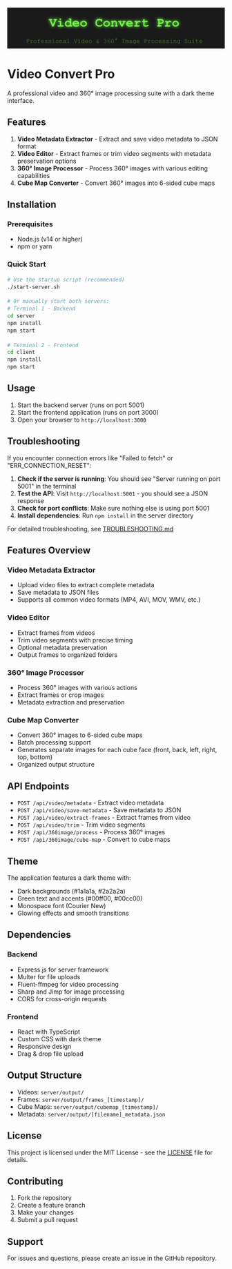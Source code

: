 ![Editor Screenshot](ss.png)

# Video Convert Pro

A professional video and 360° image processing suite with a dark theme interface.

## Features

1. **Video Metadata Extractor** - Extract and save video metadata to JSON format
2. **Video Editor** - Extract frames or trim video segments with metadata preservation options
3. **360° Image Processor** - Process 360° images with various editing capabilities
4. **Cube Map Converter** - Convert 360° images into 6-sided cube maps

## Installation

### Prerequisites
- Node.js (v14 or higher)
- npm or yarn

### Quick Start
```bash
# Use the startup script (recommended)
./start-server.sh

# Or manually start both servers:
# Terminal 1 - Backend
cd server
npm install
npm start

# Terminal 2 - Frontend
cd client
npm install
npm start
```

## Usage

1. Start the backend server (runs on port 5001)
2. Start the frontend application (runs on port 3000)
3. Open your browser to `http://localhost:3000`

## Troubleshooting

If you encounter connection errors like "Failed to fetch" or "ERR_CONNECTION_RESET":

1. **Check if the server is running**: You should see "Server running on port 5001" in the terminal
2. **Test the API**: Visit `http://localhost:5001` - you should see a JSON response
3. **Check for port conflicts**: Make sure nothing else is using port 5001
4. **Install dependencies**: Run `npm install` in the server directory

For detailed troubleshooting, see [TROUBLESHOOTING.md](TROUBLESHOOTING.md)

## Features Overview

### Video Metadata Extractor
- Upload video files to extract complete metadata
- Save metadata to JSON files
- Supports all common video formats (MP4, AVI, MOV, WMV, etc.)

### Video Editor
- Extract frames from videos
- Trim video segments with precise timing
- Optional metadata preservation
- Output frames to organized folders

### 360° Image Processor
- Process 360° images with various actions
- Extract frames or crop images
- Metadata extraction and preservation

### Cube Map Converter
- Convert 360° images to 6-sided cube maps
- Batch processing support
- Generates separate images for each cube face (front, back, left, right, top, bottom)
- Organized output structure

## API Endpoints

- `POST /api/video/metadata` - Extract video metadata
- `POST /api/video/save-metadata` - Save metadata to JSON
- `POST /api/video/extract-frames` - Extract frames from video
- `POST /api/video/trim` - Trim video segments
- `POST /api/360image/process` - Process 360° images
- `POST /api/360image/cube-map` - Convert to cube maps

## Theme

The application features a dark theme with:
- Dark backgrounds (#1a1a1a, #2a2a2a)
- Green text and accents (#00ff00, #00cc00)
- Monospace font (Courier New)
- Glowing effects and smooth transitions

## Dependencies

### Backend
- Express.js for server framework
- Multer for file uploads
- Fluent-ffmpeg for video processing
- Sharp and Jimp for image processing
- CORS for cross-origin requests

### Frontend
- React with TypeScript
- Custom CSS with dark theme
- Responsive design
- Drag & drop file upload

## Output Structure

- Videos: `server/output/`
- Frames: `server/output/frames_[timestamp]/`
- Cube Maps: `server/output/cubemap_[timestamp]/`
- Metadata: `server/output/[filename]_metadata.json`

## License

This project is licensed under the MIT License - see the [LICENSE](LICENSE) file for details.

## Contributing

1. Fork the repository
2. Create a feature branch
3. Make your changes
4. Submit a pull request

## Support

For issues and questions, please create an issue in the GitHub repository.